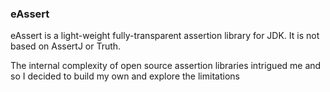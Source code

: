### eAssert

eAssert is a light-weight fully-transparent assertion library for JDK. It is not based on AssertJ or Truth.

The internal complexity of open source assertion libraries intrigued me and so I decided to build my own and explore the limitations
